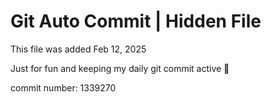 # Git Auto Commit | Hidden File

This file was added Feb 12, 2025

Just for fun and keeping my daily git commit active 🤪

commit number: 1339270
